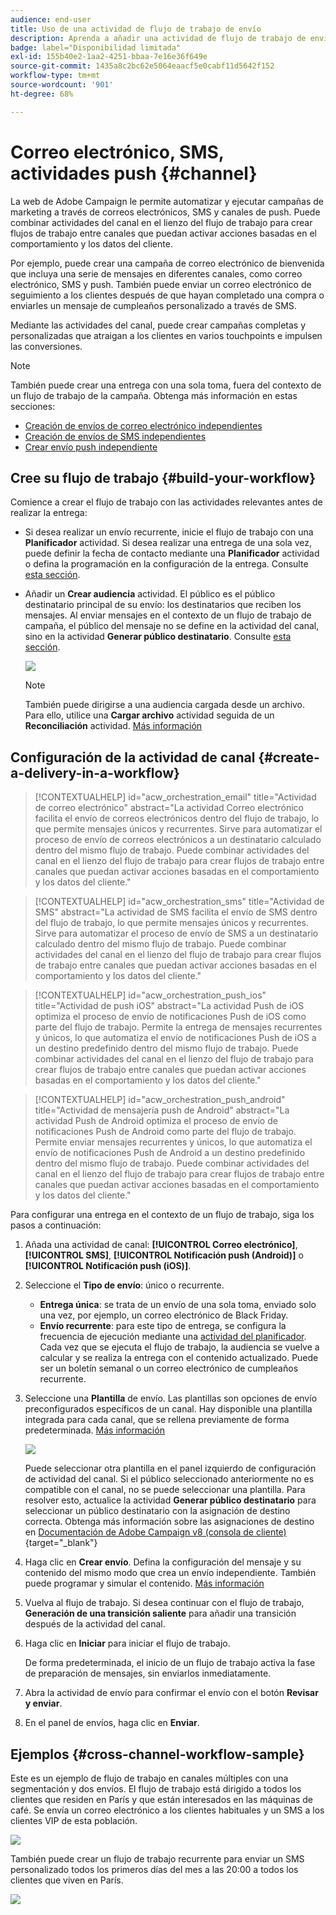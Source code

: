 ```yaml
---
audience: end-user
title: Uso de una actividad de flujo de trabajo de envío
description: Aprenda a añadir una actividad de flujo de trabajo de envío (correo electrónico, push, SMS)
badge: label="Disponibilidad limitada"
exl-id: 155b40e2-1aa2-4251-bbaa-7e16e36f649e
source-git-commit: 1435a8c2bc62e5064eaacf5e0cabf11d5642f152
workflow-type: tm+mt
source-wordcount: '901'
ht-degree: 68%

---
```


# Correo electrónico, SMS, actividades push {#channel}

La web de Adobe Campaign le permite automatizar y ejecutar campañas de marketing a través de correos electrónicos, SMS y canales de push. Puede combinar actividades del canal en el lienzo del flujo de trabajo para crear flujos de trabajo entre canales que puedan activar acciones basadas en el comportamiento y los datos del cliente.

Por ejemplo, puede crear una campaña de correo electrónico de bienvenida que incluya una serie de mensajes en diferentes canales, como correo electrónico, SMS y push. También puede enviar un correo electrónico de seguimiento a los clientes después de que hayan completado una compra o enviarles un mensaje de cumpleaños personalizado a través de SMS.

Mediante las actividades del canal, puede crear campañas completas y personalizadas que atraigan a los clientes en varios touchpoints e impulsen las conversiones.

>[!NOTE]
>
>También puede crear una entrega con una sola toma, fuera del contexto de un flujo de trabajo de la campaña. Obtenga más información en estas secciones:
>* [Creación de envíos de correo electrónico independientes](../../email/create-email.md)
>* [Creación de envíos de SMS independientes](../../sms/create-sms.md)
>* [Crear envío push independiente](../../push/create-push.md)

## Cree su flujo de trabajo {#build-your-workflow}

Comience a crear el flujo de trabajo con las actividades relevantes antes de realizar la entrega:

* Si desea realizar un envío recurrente, inicie el flujo de trabajo con una **Planificador** actividad. Si desea realizar una entrega de una sola vez, puede definir la fecha de contacto mediante una **Planificador** actividad o defina la programación en la configuración de la entrega. Consulte [esta sección](scheduler.md).

* Añadir un **Crear audiencia** actividad. El público es el público destinatario principal de su envío: los destinatarios que reciben los mensajes. Al enviar mensajes en el contexto de un flujo de trabajo de campaña, el público del mensaje no se define en la actividad del canal, sino en la actividad **Generar público destinatario**. Consulte [esta sección](build-audience.md).

  ![](../../msg/assets/add-delivery-in-wf.png)

  >[!NOTE]
  >
  >También puede dirigirse a una audiencia cargada desde un archivo. Para ello, utilice una **Cargar archivo** actividad seguida de un **Reconciliación** actividad. [Más información](../../audience/about-recipients.md)

## Configuración de la actividad de canal {#create-a-delivery-in-a-workflow}

>[!CONTEXTUALHELP]
>id="acw_orchestration_email"
>title="Actividad de correo electrónico"
>abstract="La actividad Correo electrónico facilita el envío de correos electrónicos dentro del flujo de trabajo, lo que permite mensajes únicos y recurrentes. Sirve para automatizar el proceso de envío de correos electrónicos a un destinatario calculado dentro del mismo flujo de trabajo. Puede combinar actividades del canal en el lienzo del flujo de trabajo para crear flujos de trabajo entre canales que puedan activar acciones basadas en el comportamiento y los datos del cliente."

>[!CONTEXTUALHELP]
>id="acw_orchestration_sms"
>title="Actividad de SMS"
>abstract="La actividad de SMS facilita el envío de SMS dentro del flujo de trabajo, lo que permite mensajes únicos y recurrentes. Sirve para automatizar el proceso de envío de SMS a un destinatario calculado dentro del mismo flujo de trabajo. Puede combinar actividades del canal en el lienzo del flujo de trabajo para crear flujos de trabajo entre canales que puedan activar acciones basadas en el comportamiento y los datos del cliente."

>[!CONTEXTUALHELP]
>id="acw_orchestration_push_ios"
>title="Actividad de push iOS"
>abstract="La actividad Push de iOS optimiza el proceso de envío de notificaciones Push de iOS como parte del flujo de trabajo. Permite la entrega de mensajes recurrentes y únicos, lo que automatiza el envío de notificaciones Push de iOS a un destino predefinido dentro del mismo flujo de trabajo. Puede combinar actividades del canal en el lienzo del flujo de trabajo para crear flujos de trabajo entre canales que puedan activar acciones basadas en el comportamiento y los datos del cliente."

>[!CONTEXTUALHELP]
>id="acw_orchestration_push_android"
>title="Actividad de mensajería push de Android"
>abstract="La actividad Push de Android optimiza el proceso de envío de notificaciones Push de Android como parte del flujo de trabajo. Permite enviar mensajes recurrentes y únicos, lo que automatiza el envío de notificaciones Push de Android a un destino predefinido dentro del mismo flujo de trabajo. Puede combinar actividades del canal en el lienzo del flujo de trabajo para crear flujos de trabajo entre canales que puedan activar acciones basadas en el comportamiento y los datos del cliente."

Para configurar una entrega en el contexto de un flujo de trabajo, siga los pasos a continuación:

1. Añada una actividad de canal: **[!UICONTROL Correo electrónico]**, **[!UICONTROL SMS]**, **[!UICONTROL Notificación push (Android)]** o **[!UICONTROL Notificación push (iOS)]**.

1. Seleccione el **Tipo de envío**: único o recurrente.

   * **Entrega única**: se trata de un envío de una sola toma, enviado solo una vez, por ejemplo, un correo electrónico de Black Friday.
   * **Envío recurrente**: para este tipo de entrega, se configura la frecuencia de ejecución mediante una [actividad del planificador](scheduler.md). Cada vez que se ejecuta el flujo de trabajo, la audiencia se vuelve a calcular y se realiza la entrega con el contenido actualizado. Puede ser un boletín semanal o un correo electrónico de cumpleaños recurrente.

1. Seleccione una **Plantilla** de envío. Las plantillas son opciones de envío preconfigurados específicos de un canal. Hay disponible una plantilla integrada para cada canal, que se rellena previamente de forma predeterminada. [Más información](../../msg/delivery-template.md)

   ![](../assets/delivery-activity-in-wf.png)

   Puede seleccionar otra plantilla en el panel izquierdo de configuración de actividad del canal. Si el público seleccionado anteriormente no es compatible con el canal, no se puede seleccionar una plantilla. Para resolver esto, actualice la actividad **Generar público destinatario** para seleccionar un público destinatario con la asignación de destino correcta. Obtenga más información sobre las asignaciones de destino en [Documentación de Adobe Campaign v8 (consola de cliente)](https://experienceleague.adobe.com/docs/campaign/campaign-v8/audience/add-profiles/target-mappings.html?lang=es){target="_blank"}

1. Haga clic en **Crear envío**. Defina la configuración del mensaje y su contenido del mismo modo que crea un envío independiente. También puede programar y simular el contenido. [Más información](../../msg/gs-messages.md)

1. Vuelva al flujo de trabajo. Si desea continuar con el flujo de trabajo, **Generación de una transición saliente** para añadir una transición después de la actividad del canal.

1. Haga clic en **Iniciar** para iniciar el flujo de trabajo.

   De forma predeterminada, el inicio de un flujo de trabajo activa la fase de preparación de mensajes, sin enviarlos inmediatamente.

1. Abra la actividad de envío para confirmar el envío con el botón **Revisar y enviar**.

1. En el panel de envíos, haga clic en **Enviar**.

## Ejemplos {#cross-channel-workflow-sample}

Este es un ejemplo de flujo de trabajo en canales múltiples con una segmentación y dos envíos. El flujo de trabajo está dirigido a todos los clientes que residen en París y que están interesados en las máquinas de café. Se envía un correo electrónico a los clientes habituales y un SMS a los clientes VIP de esta población.

![](../assets/workflow-channel-example.png)

<!--
description, which use case you can perform (common other activities that you can link before of after the activity)

how to add and configure the activity

example of a configured activity within a workflow
The Email delivery activity allows you to configure the sending an email in a workflow. 

-->

También puede crear un flujo de trabajo recurrente para enviar un SMS personalizado todos los primeros días del mes a las 20:00 a todos los clientes que viven en París.

![](../assets/workflow-channel-example2.png)

<!-- Scheduled emails available?

This can be a single send email and sent just once, or it can be a recurring email.
* Single send emails are standard emails, sent once.
* Recurring emails allow you to send the same email multiple times to different targets over a defined period. You can aggregate the deliveries per period in order to get reports that correspond to your needs.

When linked to a scheduler, you can define recurring emails.
Email recipients are defined upstream of the activity in the same workflow, via an Audience targeting activity.

-->


<!--The message preparation is triggered according to the workflow execution parameters. From the message dashboard, you can select whether to request or not a manual confirmation to send the message (required by default). You can start the workflow manually or place a scheduler activity in the workflow to automate execution.-->
